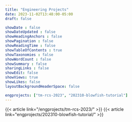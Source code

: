```yaml
---
title: "Engineering Projects"
date: 2023-11-02T13:48:00-05:00
draft: false

showDate : false
showDateUpdated : false
showHeadingAnchors : false
showPagination : false
showReadingTime : false
showTableOfContents : true
showTaxonomies : false 
showWordCount : false
showSummary : false
sharingLinks : false
showEdit: false
showViews: true
showLikes: false
layoutBackgroundHeaderSpace: false

engprojects: ["tm-rcs-2023", "202310-blowfish-tutorial"]
---
```


{{< article link="/engprojects/tm-rcs-2023/" >}}
{{< article link="engprojects/202310-blowfish-tutorial/" >}}

